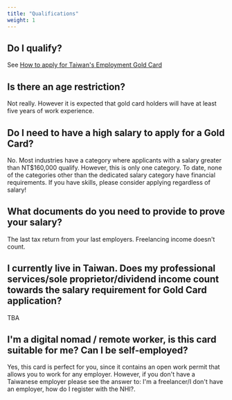 ```yaml
---
title: "Qualifications"
weight: 1
---
```

<!--- (c) Tom Fifield, licensed under a
Creative Commons Attribution-NonCommercial-ShareAlike 4.0 International License. -->

## Do I qualify?
See [How to apply for Taiwan's Employment Gold Card](http://blog.tomfifield.net/2018/05/how-to-apply-for-taiwans-immigration.html)

## Is there an age restriction? 
Not really. However it is expected that gold card holders will have at least five years of work experience.

 ## Do I need to have a high salary to apply for a Gold Card?
No. Most industries have a category where applicants with a salary greater than NT$160,000 qualify.
 However, this is only one category. To date, none of the categories other than the dedicated
 salary category have financial requirements. If you have skills, please consider applying
 regardless of salary!

## What documents do you need to provide to prove your salary?
The last tax return from your last employers. Freelancing income doesn't count. 

## I currently live in Taiwan. Does my professional services/sole proprietor/dividend income count towards the salary requirement for Gold Card application?
TBA

## I'm a digital nomad / remote worker, is this card suitable for me? Can I be self-employed?
Yes, this card is perfect for you, since it contains an open work permit that allows you to work for any employer. However, if you don't have a Taiwanese employer please see the answer to: I'm a freelancer/I don't have an employer, how do I register with the NHI?.
